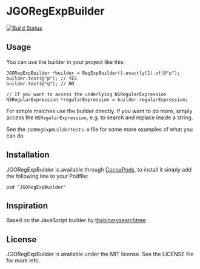 # JGORegExpBuilder

[![Build Status](https://travis-ci.org/JanGorman/JGORegExpBuilder.svg?branch=master)](https://travis-ci.org/JanGorman/JGORegExpBuilder)

## Usage

You can use the builder in your project like this:

```objc
JGORegExpBuilder *builder = RegExpBuilder().exactly(1).of(@"p");
builder.test(@"p"); // YES
builder.test(@"q"); // NO

// If you want to access the underlying NSRegularExpression
NSRegularExpression *regularExpression = builder.regularExpression;
```

For simple matches use the builder directly. If you want to do more, simply access the `NSRegularExpression`, e.g. to search and replace inside a string.

See the `JGORegExpBuilderTests.m` file for some more examples of what you can do

## Installation

JGORegExpBuilder is available through [CocoaPods](http://cocoapods.org), to install
it simply add the following line to your Podfile:

`pod "JGORegExpBuilder"`

## Inspiration

Based on the JavaScript builder by [thebinarysearchtree](https://github.com/thebinarysearchtree/regexpbuilderjs/wiki).

## License

JGORegExpBuilder is available under the MIT license. See the LICENSE file for more info.

